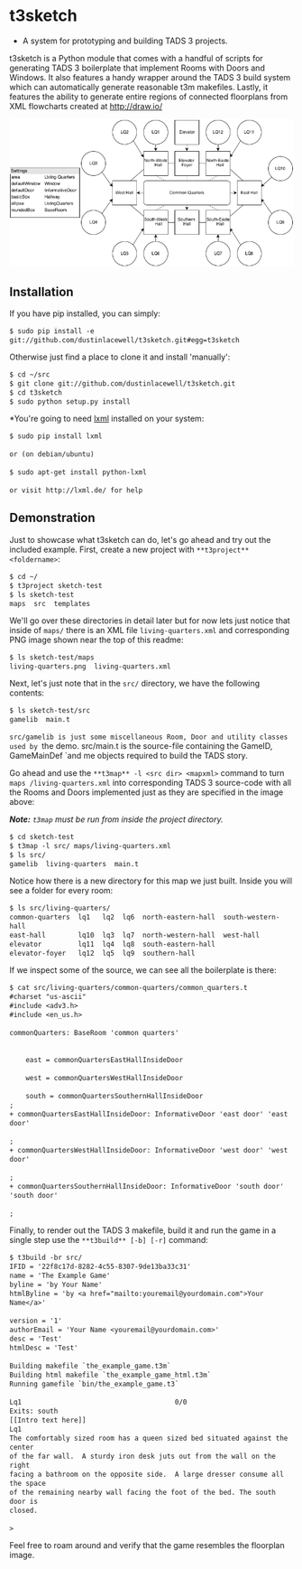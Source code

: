 t3sketch
========

* A system for prototyping and building TADS 3 projects.

t3sketch is a Python module that comes with a handful of scripts for
generating TADS 3 boilerplate that implement Rooms with Doors and Windows. It
also features a handy wrapper around the TADS 3 build system which can
automatically generate reasonable t3m makefiles. Lastly, it features the
ability to generate entire regions of connected floorplans from XML flowcharts
created at http://draw.io/

![living-quarters.png](https://github.com/dustinlacewell/t3sketch/blob/master/t3sketch/example/maps/living-quarters.png?raw=true "example/maps/living-quarters.png")

Installation
------------

If you have pip installed, you can simply:

    $ sudo pip install -e git://github.com/dustinlacewell/t3sketch.git#egg=t3sketch

Otherwise just find a place to clone it and install 'manually':

    $ cd ~/src
    $ git clone git://github.com/dustinlacewell/t3sketch.git
    $ cd t3sketch
    $ sudo python setup.py install

*You're going to need [lxml](http://lxml.de/) installed on your system: 

    $ sudo pip install lxml

    or (on debian/ubuntu)

    $ sudo apt-get install python-lxml

    or visit http://lxml.de/ for help


Demonstration
-------------

Just to showcase what t3sketch can do, let's go ahead and try out the included
example. First, create a new project with `**t3project** <foldername>`:

    $ cd ~/
    $ t3project sketch-test
    $ ls sketch-test
    maps  src  templates

We'll go over these directories in detail later but for now lets just notice
that inside of `maps/` there is an XML file `living-quarters.xml` and
corresponding PNG image shown near the top of this readme:

    $ ls sketch-test/maps
    living-quarters.png  living-quarters.xml

Next, let's just note that in the `src/` directory, we have the following
contents:

    $ ls sketch-test/src
    gamelib  main.t

`src/gamelib is just some miscellaneous Room, Door and utility classes used by
`the demo. src/main.t is the source-file containing the GameID, GameMainDef
`and me objects required to build the TADS story.

Go ahead and use the `**t3map** -l <src dir> <mapxml>` command to turn `maps
/living-quarters.xml` into corresponding TADS 3 source-code with all the Rooms
and Doors implemented just as they are specified in the image above:

***Note:** `t3map` must be run from inside the project directory.*

    $ cd sketch-test
    $ t3map -l src/ maps/living-quarters.xml
    $ ls src/
    gamelib  living-quarters  main.t

Notice how there is a new directory for this map we just built. Inside you
will see a folder for every room:

    $ ls src/living-quarters/
    common-quarters  lq1   lq2  lq6  north-eastern-hall  south-western-hall
    east-hall        lq10  lq3  lq7  north-western-hall  west-hall
    elevator         lq11  lq4  lq8  south-eastern-hall
    elevator-foyer   lq12  lq5  lq9  southern-hall

If we inspect some of the source, we can see all the boilerplate is there:

    $ cat src/living-quarters/common-quarters/common_quarters.t
    #charset "us-ascii"
    #include <adv3.h>
    #include <en_us.h>

    commonQuarters: BaseRoom 'common quarters'
       

        east = commonQuartersEastHallInsideDoor

        west = commonQuartersWestHallInsideDoor

        south = commonQuartersSouthernHallInsideDoor
    ;
    + commonQuartersEastHallInsideDoor: InformativeDoor 'east door' 'east door'
        
    ;
    + commonQuartersWestHallInsideDoor: InformativeDoor 'west door' 'west door'
        
    ;
    + commonQuartersSouthernHallInsideDoor: InformativeDoor 'south door' 'south door'
        
    ;

Finally, to render out the TADS 3 makefile, build it and run the game in a
single step use the `**t3build** [-b] [-r]` command:

    $ t3build -br src/
    IFID = '22f8c17d-8282-4c55-8307-9de13ba33c31'
    name = 'The Example Game'
    byline = 'by Your Name'
    htmlByline = 'by <a href="mailto:youremail@yourdomain.com">Your Name</a>'

    version = '1'
    authorEmail = 'Your Name <youremail@yourdomain.com>'
    desc = 'Test'
    htmlDesc = 'Test'

    Building makefile `the_example_game.t3m`
    Building html makefile `the_example_game_html.t3m`
    Running gamefile `bin/the_example_game.t3`

    Lq1                                      0/0
    Exits: south
    [[Intro text here]]
    Lq1
    The comfortably sized room has a queen sized bed situated against the center
    of the far wall.  A sturdy iron desk juts out from the wall on the right
    facing a bathroom on the opposite side.  A large dresser consume all the space
    of the remaining nearby wall facing the foot of the bed. The south door is
    closed.

    >


Feel free to roam around and verify that the game resembles the floorplan image.